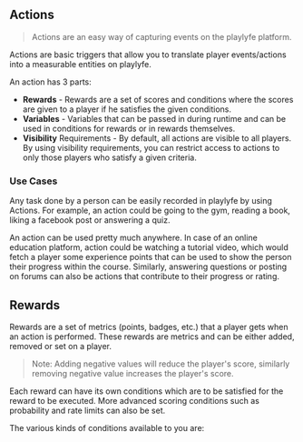 ## Actions

> Actions are an easy way of capturing events on the playlyfe platform.

Actions are basic triggers that allow you to translate player events/actions into a measurable entities on playlyfe.

An action has 3 parts:

* **Rewards** - Rewards are a set of scores and conditions where the scores are given to a player if he satisfies the given conditions.
* **Variables** - Variables that can be passed in during runtime and can be used in conditions for rewards or in rewards themselves.
* **Visibility** Requirements - By default, all actions are visible to all players. By using visibility requirements, you can restrict access to actions to only those players who satisfy a given criteria.

### Use Cases

Any task done by a person can be easily recorded in playlyfe by using Actions. For example, an action could be going to the gym, reading a book, liking a facebook post or answering a quiz.

An action can be used pretty much anywhere. In case of an online education platform, action could be watching a tutorial video, which would fetch a player some experience points that can be used to show the person their progress within the course. Similarly, answering questions or posting on forums can also be actions that contribute to their progress or rating.

## Rewards

Rewards are a set of metrics (points, badges, etc.) that a player gets when an action is performed. These rewards are metrics and can be either added, removed or set on a player.

> Note: Adding negative values will reduce the player's score, similarly removing negative value increases the player's score.

Each reward can have its own conditions which are to be satisfied for the reward to be executed. More advanced scoring conditions such as probability and rate limits can also be set.

The various kinds of conditions available to you are: